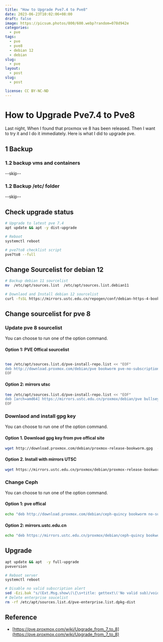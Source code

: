 ```yaml
---
title: "How to Upgrade Pve7.4 to Pve8"
date: 2023-06-23T10:02:06+08:00
draft: false
image: https://picsum.photos/800/600.webp?random=078d942e
categories:
  - pve
tags:
  - pve  
  - pve8
  - debian 12
  - debian
slug:
  - pve
layout: 
  - post
slug: 
  - post

license: CC BY-NC-ND
---
```


# How to Upgrade Pve7.4 to Pve8

Last night, When I found that proxmox ve 8 has been released. Then I want to try it and I do it immediately. Here is what I did to upgrade pve.



##  1 Backup 
### 1.2 backup vms and containers
--skip--
### 1.2 Backup /etc/ folder
--skip--

## Check upgrade status
```bash
# Upgrade to latest pve 7.4
apt update && apt -y dist-upgrade

# Reboot
systemctl reboot

# pve7to8 checklist script
pve7to8 --full
```

## Change Sourcelist for debian 12
```bash
# Backup debian 11 sourcelist
mv  /etc/apt/sources.list  /etc/apt/sources.list.debian11

# Downlaod and Install debian 12 sourcelist
curl -fsSL https://mirrors.ustc.edu.cn/repogen/conf/debian-https-4-bookworm -o  /etc/apt/sources.list
```



## Change sourcelist for pve 8

### Update pve 8 sourcelist
You can choose to run one of the option command. 

#### Option 1: PVE Offical sourcelist
```bash

tee /etc/apt/sources.list.d/pve-install-repo.list << "EOF"
deb http://download.proxmox.com/debian/pve bookworm pve-no-subscription
EOF
```

#### Option 2: mirrors utsc

```bash
tee /etc/apt/sources.list.d/pve-install-repo.list << "EOF"
deb [arch=amd64] https://mirrors.ustc.edu.cn/proxmox/debian/pve bullseye pve-no-subscription
EOF
```

### Downlaod and install  gpg key
You can choose to run one of the option command. 
#### Option 1. Download gpg key from pve offical site

```bash
wget http://download.proxmox.com/debian/proxmox-release-bookworm.gpg  -O /etc/apt/trusted.gpg.d/proxmox-release-bookworm.gpg
```
#### Option 2. Install with mirrors UTSC

```bash
wget https://mirrors.ustc.edu.cn/proxmox/debian/proxmox-release-bookworm.gpg -O /etc/apt/trusted.gpg.d/proxmox-release-bookworm.gpg
```

### Change Ceph 
You can choose to run one of the option command. 
#### Option 1: pve offical 
```bash
echo "deb http://download.proxmox.com/debian/ceph-quincy bookworm no-subscription" > /etc/apt/sources.list.d/ceph.list
```
#### Option 2: mirrors.ustc.edu.cn

```bash
echo "deb https://mirrors.ustc.edu.cn/proxmox/debian/ceph-quincy bookworm no-subscription" > /etc/apt/sources.list.d/ceph.list
```


## Upgrade

```bash
apt update && apt  -y full-upgrade
pveversion

# Reboot server
systemctl reboot
```


```bash
# Disable no valid subscription alert
sed -Ezi.bak "s/(Ext.Msg.show\(\{\s+title: gettext\('No valid sub)/void\(\{ \/\/\1/g" /usr/share/javascript/proxmox-widget-toolkit/proxmoxlib.js && systemctl restart pveproxy.service
# Delete enterprise soucelist
rm -rf /etc/apt/sources.list.d/pve-enterprise.list.dpkg-dist
```

## Reference

  - [https://pve.proxmox.com/wiki/Upgrade_from_7_to_8](https://pve.proxmox.com/wiki/Upgrade_from_7_to_8)